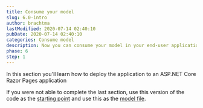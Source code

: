 ```yaml
---
title: Consume your model
slug: 6.0-intro
author: brachtma
lastModified: 2020-07-14 02:40:10
pubDate: 2020-07-14 02:40:10
categories: Consume model
description: Now you can consume your model in your end-user application.
phase: 6
step: 1
---
```


In this section you'll learn how to deploy the application to an ASP.NET Core Razor Pages application

If you were not able to complete the last section, use this version of the code as the [starting point](https://github.com/luisquintanilla/mlnet-workshop-guide/archive/5.0.zip) and use this as the [model file](https://github.com/luisquintanilla/mlnet-workshop-guide/raw/master/MLModel.zip).